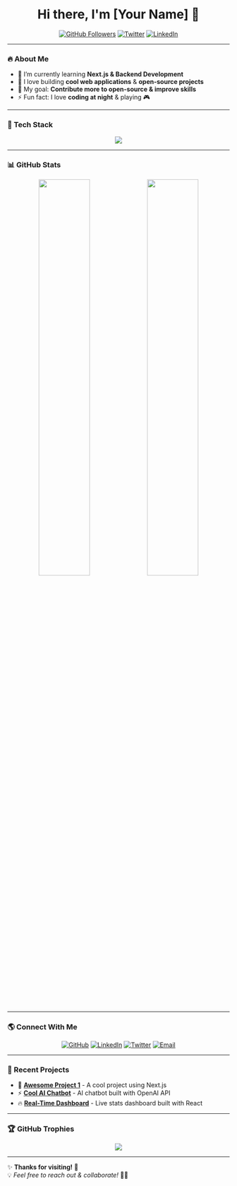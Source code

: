 <h1 align="center">Hi there, I'm [Your Name] 👋</h1>

<p align="center">
  <a href="https://github.com/yourusername"><img src="https://img.shields.io/github/followers/yourusername?label=Followers&style=social" alt="GitHub Followers"></a>
  <a href="https://twitter.com/yourtwitter"><img src="https://img.shields.io/twitter/follow/yourtwitter?style=social" alt="Twitter"></a>
  <a href="https://linkedin.com/in/yourlinkedin"><img src="https://img.shields.io/badge/LinkedIn-Follow-blue?logo=linkedin" alt="LinkedIn"></a>
</p>

---

### 🔥 About Me
- 🌱 I’m currently learning **Next.js & Backend Development**
- 🚀 I love building **cool web applications** & **open-source projects**
- 🎯 My goal: **Contribute more to open-source & improve skills**
- ⚡ Fun fact: I love **coding at night** & playing 🎮

---

### 🚀 Tech Stack
<p align="center">
  <img src="https://skillicons.dev/icons?i=js,ts,react,nextjs,nodejs,express,mongodb,mysql,tailwind,git,github,vscode" />
</p>

---

### 📊 GitHub Stats
<p align="center">
  <img src="https://github-readme-stats.vercel.app/api?username=yourusername&show_icons=true&theme=radical" width="48%" />
  <img src="https://github-readme-streak-stats.herokuapp.com/?user=yourusername&theme=radical" width="48%" />
</p>

---

### 🌎 Connect With Me
<p align="center">
  <a href="https://github.com/yourusername"><img src="https://img.shields.io/badge/GitHub-000?logo=github&logoColor=white" alt="GitHub"></a>
  <a href="https://linkedin.com/in/yourlinkedin"><img src="https://img.shields.io/badge/LinkedIn-0077B5?logo=linkedin&logoColor=white" alt="LinkedIn"></a>
  <a href="https://twitter.com/yourtwitter"><img src="https://img.shields.io/badge/Twitter-1DA1F2?logo=twitter&logoColor=white" alt="Twitter"></a>
  <a href="mailto:youremail@example.com"><img src="https://img.shields.io/badge/Email-D14836?logo=gmail&logoColor=white" alt="Email"></a>
</p>

---

### 🚀 Recent Projects
- 🎯 [**Awesome Project 1**](https://github.com/yourusername/project1) - A cool project using Next.js
- ⚡ [**Cool AI Chatbot**](https://github.com/yourusername/chatbot) - AI chatbot built with OpenAI API
- 🔥 [**Real-Time Dashboard**](https://github.com/yourusername/dashboard) - Live stats dashboard built with React

---

### 🏆 GitHub Trophies
<p align="center">
  <img src="https://github-profile-trophy.vercel.app/?username=yourusername&theme=onedark&row=1&column=6" />
</p>

---

✨ **Thanks for visiting!** 🚀  
💡 _Feel free to reach out & collaborate!_ 👨‍💻
